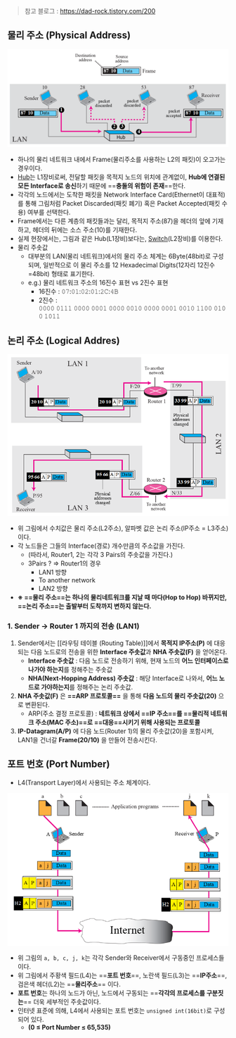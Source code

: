 
> 참고 블로그 : https://dad-rock.tistory.com/200

## 물리 주소 (Physical Address)
![](../../assets/물리%20주소%20지정%20흐름도.png)

- 하나의 물리 네트워크 내에서 Frame(물리주소를 사용하는 L2의 패킷)이 오고가는 경우이다.  
- [Hub](https://dad-rock.tistory.com/181)는 L1장비로써, 전달할 패킷을 목적지 노드의 위치에 관계없이, **Hub에 연결된 모든 Interface로 송신**하기 때문에 ==**충돌의 위험이 존재**==한다.  
- 각각의 노드에서는 도착한 패킷을 Network Interface Card(Ethernet이 대표적)를 통해 그림처럼 Packet Discarded(패킷 폐기) 혹은 Packet Accepted(패킷 수용) 여부를 선택한다.   
- Frame에서는 다른 계층의 패킷들과는 달리, 목적지 주소(87)을 헤더의 앞에 기재하고, 헤더의 뒤에는 소스 주소(10)를 기재한다.  
- 실제 현장에서는, 그림과 같은 Hub(L1장비)보다는, [Switch](https://dad-rock.tistory.com/181)(L2장비)를 이용한다.
- 물리 주솟값
	- 대부분의 LAN(물리 네트워크)에서의 물리 주소 체계는 6Byte(48bit)로 구성되며, 일반적으로 이 물리 주소를 12 Hexadecimal Digits(12자리 12진수=48bit) 형태로 표기한다.  
	- e.g.) 물리 네트워크 주소의 16진수 표현 vs 2진수 표현
		- 16진수 : 𝟶𝟽:𝟶𝟷:𝟶𝟸:𝟶𝟷:𝟸𝙲:𝟺𝙱
		- 2진수 : 𝟶𝟶𝟶𝟶 𝟶𝟷𝟷𝟷 𝟶𝟶𝟶𝟶 𝟶𝟶𝟶𝟷 𝟶𝟶𝟶𝟶 𝟶𝟶𝟷𝟶 𝟶𝟶𝟶𝟶 𝟶𝟶𝟶𝟷 𝟶𝟶𝟷𝟶 𝟷𝟷𝟶𝟶 𝟶𝟷𝟶𝟶 𝟷𝟶𝟷𝟷

## 논리 주소 (Logical Addres)

![](../../assets/논리%20주소%20지정%20흐름도.png)

- 위 그림에서 수치값은 물리 주소(L2주소), 알파벳 값은 논리 주소(IP주소 = L3주소)이다.
- 각 노드들은 그들의 Interface(경로) 개수만큼의 주소값을 가진다.  
	- (따라서, Router1, 2는 각각 3 Pairs의 주솟값을 가진다.)
	- 3Pairs ? => Router1의 경우
		- LAN1 방향
		- To another network
		- LAN2 방향
- **※ ==물리 주소==는 하나의 물리네트워크를 지날 때 마다(Hop to Hop) 바뀌지만, ==논리 주소==는 출발부터 도착까지 변하지 않는다.**

### 1. Sender -> Router 1 까지의 전송 (LAN1)

1. Sender에서는 [[라우팅 테이블 (Routing Table)]]에서 **목적지 IP주소(P)** 에 대응되는 다음 노드로의 전송을 위한 **Interface 주솟값**과 **NHA 주솟값(F)** 을 얻어온다.
	- **Interface 주솟값** : 다음 노드로 전송하기 위해, 현재 노드의 **어느 인터페이스로 나가야 하는지**를 정해주는 주솟값
	- **NHA(Next-Hopping Address) 주솟값** : 해당 Interface로 나와서, **어느 노드로 가야하는지**를 정해주는 논리 주솟값.
2. **NHA 주솟값(F)** 은 **==ARP 프로토콜==** 을 통해 **다음 노드의 물리 주솟값(20)** 으로 변환된다.
	- ARP(주소 결정 프로토콜) : **네트워크 상에서 ==IP 주소==를 ==물리적 네트워크 주소(MAC 주소)==로 ==대응==시키기 위해 사용되는 프로토콜**
3. **IP-Datagram(A/P)** 에 다음 노드(Router 1)의 물리 주솟값(20)을 포함시켜, LAN1을 건너갈 **Frame(20/10)** 을 만들어 전송시킨다.


## 포트 번호 (Port Number)

- L4(Transport Layer)에서 사용되는 주소 체계이다.

![](../../assets/포트%20번호%20지정%20흐름도.png)

- 위 그림의 `a, b, c, j, k`는 각각 Sender와 Receiver에서 구동중인 프로세스들이다.
- 위 그림에서 주황색 필드(L4)는 ==**포트 번호**==, 노란색 필드(L3)는 ==**IP주소**==, 검은색 헤더(L2)는 ==**물리주소**== 이다.
- **포트 번호**는 하나의 노드가 아닌, 노드에서 구동되는 ==**각각의 프로세스를 구분짓는**== 더욱 세부적인 주솟값이다.
- 인터넷 표준에 의해, L4에서 사용되는 포트 번호는 `unsigned int(16bit)`로 구성되어 있다.
	- **(0 ≤ Port Number ≤ 65,535)**
